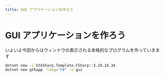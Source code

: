 ```yaml
---
title: GUI アプリケーションを作ろう
---
```


# <span class="word">GUI</span> <span class="word">アプリケーション</span>を<span class="word">作ろう</span>

<!-- ホントは以下のように書いて優先される改行位置を設定したいけど、ページタイトルがおかしくなるのでまだ使えない -->
<!-- # <span class="word">GUI</span> <span class="word">アプリケーション</span><span class="word">を</span><span class="word">作ろう</span> -->

いよいよ今回からはウィンドウの表示される本格的なプログラムを作っていきます

```bash
dotnet new -i GtkSharp.Template.FSharp::3.24.24.34
dotnet new gtkapp -lang="F#" -o gui
```
